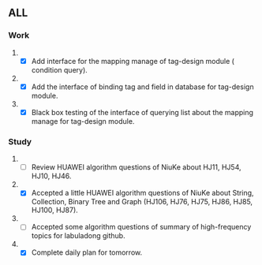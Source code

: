 ## ALL
### Work
1. - [X]  Add interface for the mapping manage of tag-design module ( condition query).
2. - [X]  Add the interface of binding tag and field in database for tag-design module.
3. - [X]  Black box testing of the interface of querying list about the mapping manage for tag-design module.
### Study
1. - [ ]  Review HUAWEI algorithm questions of NiuKe about HJ11, HJ54, HJ10, HJ46.
2. - [X]  Accepted a little HUAWEI algorithm questions of NiuKe about String, Collection, Binary Tree and Graph (HJ106, HJ76, HJ75, HJ86, HJ85, HJ100, HJ87). 
3. - [ ]  Accepted some algorithm questions of summary of high-frequency topics for labuladong github.
4. - [X]  Complete daily plan for tomorrow.